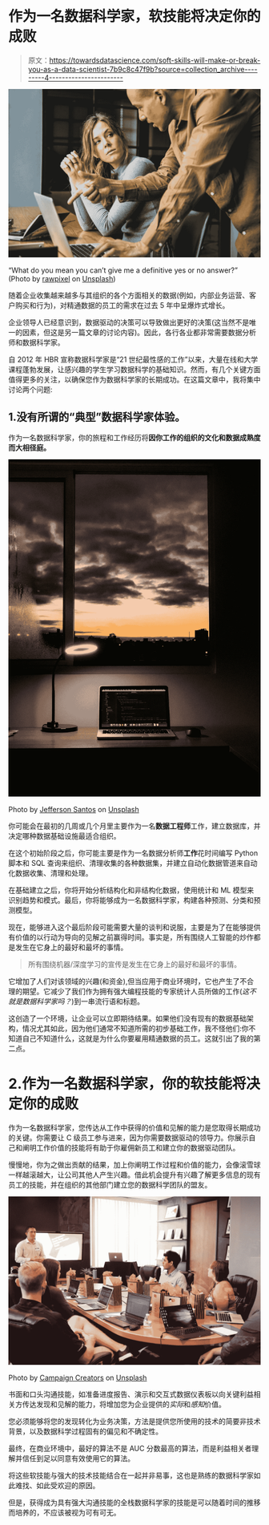 # 作为一名数据科学家，软技能将决定你的成败

> 原文：<https://towardsdatascience.com/soft-skills-will-make-or-break-you-as-a-data-scientist-7b9c8c47f9b?source=collection_archive---------4----------------------->

![](img/167e988421b19363201860825d9d7ce2.png)

“What do you mean you can’t give me a definitive yes or no answer?” (Photo by [rawpixel](https://unsplash.com/photos/zEIC764gb9w?utm_source=unsplash&utm_medium=referral&utm_content=creditCopyText) on [Unsplash](https://unsplash.com/search/photos/office-meeting?utm_source=unsplash&utm_medium=referral&utm_content=creditCopyText))

随着企业收集越来越多与其组织的各个方面相关的数据(例如，内部业务运营、客户购买和行为)，对精通数据的员工的需求在过去 5 年中呈爆炸式增长。

企业领导人已经意识到，数据驱动的决策可以导致做出更好的决策(这当然不是唯一的因素，但这是另一篇文章的讨论内容)。因此，各行各业都非常需要数据分析师和数据科学家。

自 2012 年 HBR 宣称数据科学家是“21 世纪最性感的工作”以来，大量在线和大学课程蓬勃发展，让感兴趣的学生学习数据科学的基础知识。然而，有几个关键方面值得更多的关注，以确保您作为数据科学家的长期成功。在这篇文章中，我将集中讨论两个问题:

## 1.没有所谓的“典型”数据科学家体验。

作为一名数据科学家，你的旅程和工作经历将**因你工作的组织的文化和数据成熟度而大相径庭。**

![](img/ed6041b64d28b5515ac7d76f54fe956d.png)

Photo by [Jefferson Santos](https://unsplash.com/photos/V9sv7QrDUgc?utm_source=unsplash&utm_medium=referral&utm_content=creditCopyText) on [Unsplash](https://unsplash.com/search/photos/programming?utm_source=unsplash&utm_medium=referral&utm_content=creditCopyText)

你可能会在最初的几周或几个月里主要作为一名**数据工程师**工作，建立数据库，并决定哪种数据基础设施最适合组织。

在这个初始阶段之后，你可能主要是作为一名数据分析师**工作**花时间编写 Python 脚本和 SQL 查询来组织、清理收集的各种数据集，并建立自动化数据管道来自动化数据收集、清理和处理。

在基础建立之后，你将开始分析结构化和非结构化数据，使用统计和 ML 模型来识别趋势和模式。最后，你将能够成为一名数据科学家，构建各种预测、分类和预测模型。

现在，能够进入这个最后阶段可能需要大量的谈判和说服，主要是为了在能够提供有价值的以行动为导向的见解之前赢得时间。事实是，所有围绕人工智能的炒作都是发生在它身上的最好和最坏的事情。

> 所有围绕机器/深度学习的宣传是发生在它身上的最好和最坏的事情。

它增加了人们对该领域的兴趣(和资金),但当应用于商业环境时，它也产生了不合理的期望。它减少了我们作为拥有强大编程技能的专家统计人员所做的工作(*这不就是数据科学家吗？*)到一串流行语和标题。

这创造了一个环境，让企业可以立即期待结果。如果他们没有现有的数据基础架构，情况尤其如此，因为他们通常不知道所需的初步基础工作，我不怪他们:你不知道自己不知道什么，这就是为什么你要雇用精通数据的员工。这就引出了我的第二点。

# 2.作为一名数据科学家，你的软技能将决定你的成败

作为一名数据科学家，您传达从工作中获得的价值和见解的能力是您取得长期成功的关键。你需要让 C 级员工参与进来，因为你需要数据驱动的领导力。你展示自己和阐明工作价值的技能将有助于你雇佣新员工和建立你的数据驱动团队。

慢慢地，你为之做出贡献的结果，加上你阐明工作过程和价值的能力，会像滚雪球一样越滚越大，让公司其他人产生兴趣。借此机会提升有兴趣了解更多信息的现有员工的技能，并在组织的其他部门建立您的数据科学团队的盟友。

![](img/dee2727a466ca4066a8d20243cbd26ec.png)

Photo by [Campaign Creators](https://unsplash.com/photos/gMsnXqILjp4?utm_source=unsplash&utm_medium=referral&utm_content=creditCopyText) on [Unsplash](https://unsplash.com/search/photos/office-presentation?utm_source=unsplash&utm_medium=referral&utm_content=creditCopyText)

书面和口头沟通技能，如准备进度报告、演示和交互式数据仪表板以向关键利益相关方传达发现和见解的能力，将增加您为企业提供的*实际*和*感知*价值。

您必须能够将您的发现转化为业务决策，方法是提供您所使用的技术的简要非技术背景，以及数据科学过程固有的偏见和不确定性。

最终，在商业环境中，最好的算法不是 AUC 分数最高的算法，而是利益相关者理解并信任到足以同意有效使用它的算法。

将这些软技能与强大的技术技能结合在一起并非易事，这也是熟练的数据科学家如此难找、如此受欢迎的原因。

但是，获得成为具有强大沟通技能的全栈数据科学家的技能是可以随着时间的推移而培养的，不应该被视为可有可无。